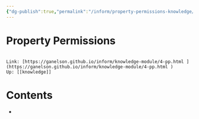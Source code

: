 ```yaml
---
{"dg-publish":true,"permalink":"/inform/property-permissions-knowledge/","dgHomeLink":true,"dgPassFrontmatter":false}
---
```


# Property Permissions
```ad-info

Link: [https://ganelson.github.io/inform/knowledge-module/4-pp.html ](https://ganelson.github.io/inform/knowledge-module/4-pp.html )
Up: [[knowledge]]
```

# Contents
- 